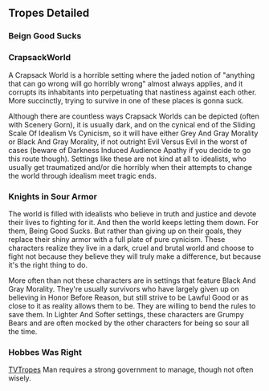 ## Tropes Detailed

### Beign Good Sucks

### CrapsackWorld

A Crapsack World is a horrible setting where the jaded notion of "anything that can go wrong will go horribly wrong" almost always applies, and it corrupts its inhabitants into perpetuating that nastiness against each other. More succinctly, trying to survive in one of these places is gonna suck.

Although there are countless ways Crapsack Worlds can be depicted (often with Scenery Gorn), it is usually dark, and on the cynical end of the Sliding Scale Of Idealism Vs Cynicism, so it will have either Grey And Gray Morality or Black And Gray Morality, if not outright Evil Versus Evil in the worst of cases (beware of Darkness Induced Audience Apathy if you decide to go this route though). Settings like these are not kind at all to idealists, who usually get traumatized and/or die horribly when their attempts to change the world through idealism meet tragic ends.

### Knights in Sour Armor

The world is filled with idealists who believe in truth and justice and devote their lives to fighting for it. And then the world keeps letting them down. For them, Being Good Sucks. But rather than giving up on their goals, they replace their shiny armor with a full plate of pure cynicism. These characters realize they live in a dark, cruel and brutal world and choose to fight not because they believe they will truly make a difference, but because it's the right thing to do.

More often than not these characters are in settings that feature Black And Gray Morality. They're usually survivors who have largely given up on believing in Honor Before Reason, but still strive to be Lawful Good or as close to it as reality allows them to be. They are willing to bend the rules to save them. In Lighter And Softer settings, these characters are Grumpy Bears and are often mocked by the other characters for being so sour all the time.

### Hobbes Was Right

[TVTropes](https://tvtropes.org/pmwiki/pmwiki.php/Main/HobbesWasRight) Man requires a strong government to manage, though not often wisely.
